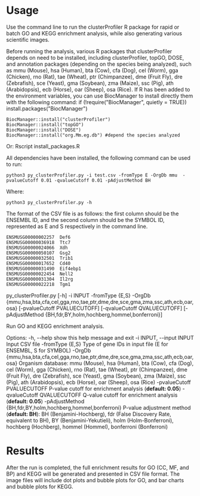 # Usage
Use the command line to run the clusterProfiler R package for rapid or batch GO and KEGG enrichment analysis, while also generating various scientific images.

Before running the analysis, various R packages that clusterProfiler depends on need to be installed, including clusterProfiler, topGO, DOSE, and annotation packages (depending on the species being analyzed), such as mmu (Mouse), hsa (Human), bta (Cow), cfa (Dog), cel (Worm), gga (Chicken), rno (Rat), tae (Wheat), ptr (Chimpanzee), dme (Fruit Fly), dre (Zebrafish), sce (Yeast), gma (Soybean), zma (Maize), ssc (Pig), ath (Arabidopsis), ecb (Horse), oar (Sheep), osa (Rice). If R has been added to the environment variables, you can use BiocManager to install directly them with the following command:
    if (!require("BiocManager", quietly = TRUE))
      install.packages("BiocManager")

    BiocManager::install("clusterProfiler")
    BiocManager::install("topGO")
    BiocManager::install("DOSE")
    BiocManager::install("org.Mm.eg.db") #depend the species analyzed

Or:
Rscript install_packages.R

All dependencies have been installed, the following command can be used to run:
    
    python3 py_clusterProfiler.py -i test.csv -fromType E -OrgDb mmu  -pvalueCutoff 0.01 -qvalueCutoff 0.01 -pAdjustMethod BH
    
Where:

    python3 py_clusterProfiler.py -h 
    
The format of the CSV file is as follows: the first column should be the ENSEMBL ID, and the second column should be the SYMBOL ID, represented as E and S respectively in the command line.

    ENSMUSG00000002257	Def6
    ENSMUSG00000036918	Ttc7
    ENSMUSG00000024066	Xdh
    ENSMUSG00000050107	Gsg2
    ENSMUSG00000032501	Trib1
    ENSMUSG00000017652	Cd40
    ENSMUSG00000031490	Eif4ebp1
    ENSMUSG00000022454	Nell2
    ENSMUSG00000031304	Il2rg
    ENSMUSG00000022218	Tgm1

py_clusterProfiler.py [-h] -i INPUT -fromType {E,S} -OrgDb
                             {mmu,hsa,bta,cfa,cel,gga,rno,tae,ptr,dme,dre,sce,gma,zma,ssc,ath,ecb,oar,osa}
                             [-pvalueCutoff PVALUECUTOFF] [-qvalueCutoff QVALUECUTOFF]
                             [-pAdjustMethod {BH,fdr,BY,holm,hochberg,hommel,bonferroni}]

Run GO and KEGG enrichment analysis.

Options:
  -h, --help            show this help message and exit
  -i INPUT, --input INPUT
                        Input CSV file
  -fromType {E,S}       Type of gene IDs in input file (E for ENSEMBL, S for SYMBOL)
  -OrgDb {mmu,hsa,bta,cfa,cel,gga,rno,tae,ptr,dme,dre,sce,gma,zma,ssc,ath,ecb,oar,osa}
                        Organism database: mmu (Mouse), hsa (Human), bta (Cow), cfa (Dog), cel (Worm), gga (Chicken),
                        rno (Rat), tae (Wheat), ptr (Chimpanzee), dme (Fruit Fly), dre (Zebrafish), sce (Yeast), gma
                        (Soybean), zma (Maize), ssc (Pig), ath (Arabidopsis), ecb (Horse), oar (Sheep), osa (Rice)
  -pvalueCutoff PVALUECUTOFF
                        P-value cutoff for enrichment analysis (**default: 0.05**)
  -qvalueCutoff QVALUECUTOFF
                        Q-value cutoff for enrichment analysis (**default: 0.05**)
  -pAdjustMethod {BH,fdr,BY,holm,hochberg,hommel,bonferroni}
                        P-value adjustment method (**default: BH**): BH (Benjamini-Hochberg), fdr (False Discovery Rate,
                        equivalent to BH), BY (Benjamini-Yekutieli), holm (Holm-Bonferroni), hochberg (Hochberg),
                        hommel (Hommel), bonferroni (Bonferroni)

# Results
After the run is completed, the full enrichment results for GO (CC, MF, and BP) and KEGG will be generated and presented in CSV file format. The image files will include dot plots and bubble plots for GO, and bar charts and bubble plots for KEGG.






